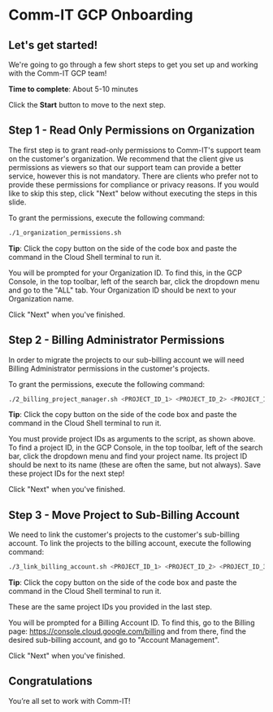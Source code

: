 # Comm-IT GCP Onboarding


## Let's get started!

We're going to go through a few short steps to get you set up and working with the Comm-IT GCP team!

**Time to complete**: About 5-10 minutes

Click the **Start** button to move to the next step.


## Step 1 - Read Only Permissions on Organization

The first step is to grant read-only permissions to Comm-IT's support team on the customer's organization. We recommend that the client give us permissions as viewers so that our support team can provide a better service, however this is not mandatory. There are clients who prefer not to provide these permissions for compliance or privacy reasons. If you would like to skip this step, click "Next" below without executing the steps in this slide. 

To grant the permissions, execute the following command:

```bash
./1_organization_permissions.sh
```

**Tip**: Click the copy button on the side of the code box and paste the command in the Cloud Shell terminal to run it.

You will be prompted for your Organization ID. To find this, in the GCP Console, in the top toolbar, left of the search bar, click the dropdown menu and go to the "ALL" tab. Your Organization ID should be next to your Organization name.

Click "Next" when you've finished.

## Step 2 - Billing Administrator Permissions

In order to migrate the projects to our sub-billing account we will need Billing Administrator permissions in the customer's projects.

To grant the permissions, execute the following command:

```bash
./2_billing_project_manager.sh <PROJECT_ID_1> <PROJECT_ID_2> <PROJECT_ID_3> ...
```

**Tip**: Click the copy button on the side of the code box and paste the command in the Cloud Shell terminal to run it.

You must provide project IDs as arguments to the script, as shown above. To find a project ID, in the GCP Console, in the top toolbar, left of the search bar, click the dropdown menu and find your project name. Its project ID should be next to its name (these are often the same, but not always). Save these project IDs for the next step!

Click "Next" when you've finished.

## Step 3 - Move Project to Sub-Billing Account

We need to link the customer's projects to the customer's sub-billing account. To link the projects to the billing account, execute the following command:

```bash
./3_link_billing_account.sh <PROJECT_ID_1> <PROJECT_ID_2> <PROJECT_ID_3> ...
```

**Tip**: Click the copy button on the side of the code box and paste the command in the Cloud Shell terminal to run it.

These are the same project IDs you provided in the last step.

You will be prompted for a Billing Account ID. To find this, go to the Billing page: https://console.cloud.google.com/billing and from there, find the desired sub-billing account, and go to "Account Management".

Click "Next" when you've finished.

## Congratulations

<tutorial-conclusion-trophy></tutorial-conclusion-trophy>

You’re all set to work with Comm-IT!

